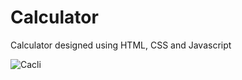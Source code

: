 # Calculator
Calculator designed using HTML, CSS and Javascript


![Cacli](https://user-images.githubusercontent.com/43988219/62144478-8b08c580-b30f-11e9-94aa-2577e1122d8d.PNG)
